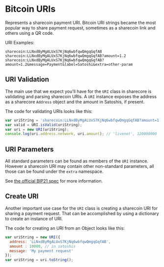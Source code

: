 # Bitcoin URIs
Represents a sharecoin payment URI. Bitcoin URI strings became the most popular way to share payment request, sometimes as a sharecoin link and others using a QR code.

URI Examples:

```
sharecoin:LLNxdByMgALUxS7KjNq6wbfqwQmgqGqfAB
sharecoin:LLNxdByMgALUxS7KjNq6wbfqwQmgqGqfAB?amount=1.2
sharecoin:LLNxdByMgALUxS7KjNq6wbfqwQmgqGqfAB?amount=1.2&message=Payment&label=Satoshi&extra=other-param
```

## URI Validation
The main use that we expect you'll have for the `URI` class in sharecore is validating and parsing sharecoin URIs. A `URI` instance exposes the address as a sharecore `Address` object and the amount in Satoshis, if present.

The code for validating URIs looks like this:

```javascript
var uriString = 'sharecoin:LLNxdByMgALUxS7KjNq6wbfqwQmgqGqfAB?amount=1.2';
var valid = URI.isValid(uriString);
var uri = new URI(uriString);
console.log(uri.address.network, uri.amount); // 'livenet', 120000000
```

## URI Parameters
All standard parameters can be found as members of the `URI` instance. However a sharecoin URI may contain other non-standard parameters, all those can be found under the `extra` namespace.

See [the official BIP21 spec](https://github.com/bitcoin/bips/blob/master/bip-0021.mediawiki) for more information.

## Create URI
Another important use case for the `URI` class is creating a sharecoin URI for sharing a payment request. That can be accomplished by using a dictionary to create an instance of URI.

The code for creating an URI from an Object looks like this:

```javascript
var uriString = new URI({
  address: 'LLNxdByMgALUxS7KjNq6wbfqwQmgqGqfAB',
  amount : 10000, // in satoshis
  message: 'My payment request'
});
var uriString = uri.toString();
```

